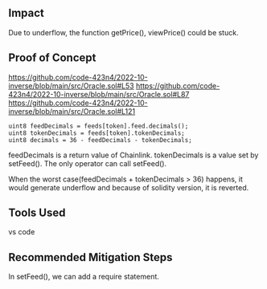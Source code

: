 ## Impact
Due to underflow, the function getPrice(), viewPrice() could be stuck. 

## Proof of Concept
https://github.com/code-423n4/2022-10-inverse/blob/main/src/Oracle.sol#L53
https://github.com/code-423n4/2022-10-inverse/blob/main/src/Oracle.sol#L87
https://github.com/code-423n4/2022-10-inverse/blob/main/src/Oracle.sol#L121

```solidity
uint8 feedDecimals = feeds[token].feed.decimals();
uint8 tokenDecimals = feeds[token].tokenDecimals;
uint8 decimals = 36 - feedDecimals - tokenDecimals;
```

feedDecimals is a return value of Chainlink.
tokenDecimals is a value set by setFeed().
The only operator can call setFeed().

When the worst case(feedDecimals + tokenDecimals > 36) happens, it would generate underflow and because of solidity version, it is reverted.

## Tools Used
vs code

## Recommended Mitigation Steps

In setFeed(), we can add a require statement.